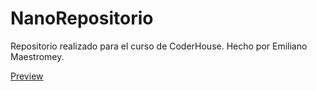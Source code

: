 # NanoRepositorio
Repositorio realizado para el curso de CoderHouse. Hecho por Emiliano Maestromey.

[Preview](https://nanomaestro.github.io/NanoRepositorio)
